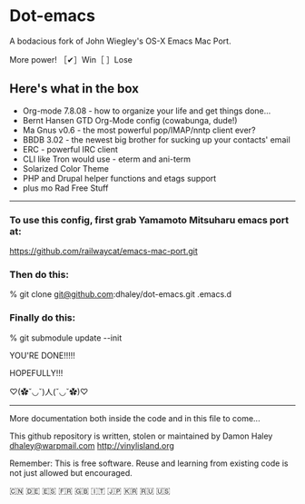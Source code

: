# Dot-emacs #

A bodacious fork of John Wiegley's OS-X Emacs Mac Port.

More power!
［✔］Win［ ］Lose

## Here's what in the box ##

* Org-mode 7.8.08 - how to organize your life and get things done...
* Bernt Hansen GTD Org-Mode config (cowabunga, dude!)
* Ma Gnus v0.6 - the most powerful pop/IMAP/nntp client ever?
* BBDB 3.02 - the newest big brother for sucking up your contacts' email
* ERC - powerful IRC client
* CLI like Tron would use - eterm and ani-term
* Solarized Color Theme
* PHP and Drupal helper functions and etags support
* plus mo Rad Free Stuff

----------

### To use this config, first grab Yamamoto Mitsuharu emacs port at: ###

https://github.com/railwaycat/emacs-mac-port.git

### Then do this: ###

% git clone git@github.com:dhaley/dot-emacs.git .emacs.d

### Finally do this: ###

% git submodule update --init

YOU'RE DONE!!!!!

HOPEFULLY!!!

♡(✿ˇ◡ˇ)人(ˇ◡ˇ✿)♡

----------

More documentation both inside the code and in this file to come...

This github repository is written, stolen or maintained by Damon Haley
<dhaley@warpmail.com>
http://vinylisland.org

Remember: This is free software. Reuse and learning from existing code
is not just allowed but encouraged.

🇨🇳 🇩🇪 🇪🇸 🇫🇷 🇬🇧 🇮🇹 🇯🇵 🇰🇷 🇷🇺 🇺🇸
